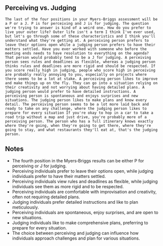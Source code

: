 ## Perceiving vs. Judging
```
The last of the four positions in your Myers‑Briggs assessment will be a P or a J. P is for perceiving and J is for judging. The question we're trying to answer is kind of a weird one. How do you prefer to live your outer life? Outer life isn't a term I think I've ever used, but let's go through some of these characteristics and I think you'll understand what they're getting at. A perceiving person prefers to leave their options open while a judging person prefers to have their matters settled. Have you ever worked with someone who before the meeting ends needs to have resolution to everything on the agenda? That person would probably tend to be a J for judging. A perceiving person sees rules and deadlines as flexible, whereas a judging person thinks rules and deadlines are more rigid and should be respected. If you score really high in judging, people who score high in perceiving are probably really annoying to you, especially on projects where there seems to be a lot at stake. A perceiving person likes to improve and make things up on the fly. They can go into a situation relying on their creativity and not worrying about having detailed plans. A judging person would prefer to have detailed instructions. A perceiving person is spontaneous and enjoys surprises and new situations. The judging person likes to make plans and know every detail. The perceiving person seems to be a lot more laid back and ready to take on any challenge, where the judging person likes to prepare for every situation If you're okay to hop in a car to take a road trip without a map and just drive, you're probably more of a perceiving person. The person who has a full itinerary knows exactly where they're going, when they're going to get there, where they're going to stay, and what restaurants they'll eat at, that's the judging person.
```

## Notes
- The fourth position in the Myers‑Briggs results can be either P for perceiving or J for judging.
- Perceiving individuals prefer to leave their options open, while judging individuals prefer to have their matters settled.
- Perceiving individuals view rules and deadlines as flexible, while judging individuals see them as more rigid and to be respected.
- Perceiving individuals are comfortable with improvisation and creativity, often not requiring detailed plans.
- Judging individuals prefer detailed instructions and like to plan meticulously.
- Perceiving individuals are spontaneous, enjoy surprises, and are open to new situations.
- Judging individuals like to make comprehensive plans, preferring to prepare for every situation.
- The choice between perceiving and judging can influence how individuals approach challenges and plan for various situations.